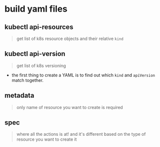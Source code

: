 # build yaml files

## kubectl api-resources
> get list of k8s resource objects and their relative `kind`

## kubectl api-version
> get list of k8s versioning

- the first thing to create a YAML is to find out which `kind` and
`apiVersion` match together.

## metadata
> only name of resource you want to create is required

## spec
> where all the actions is at! and it's different based on the type
> of resource you want to create it
